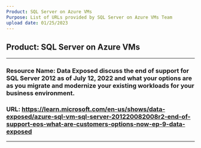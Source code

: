 ```yaml
---
Product: SQL Server on Azure VMs
Purpose: List of URLs provided by SQL Server on Azure VMs Team
upload date: 01/25/2023
---
```


## Product: SQL Server on Azure VMs
---

### Resource Name: Data Exposed discuss the end of support for SQL Server 2012 as of July 12, 2022 and what your options are as you migrate and modernize your existing workloads for your business environment.	

### URL: https://learn.microsoft.com/en-us/shows/data-exposed/azure-sql-vm-sql-server-201220082008r2-end-of-support-eos-what-are-customers-options-now-ep-9-data-exposed
---
